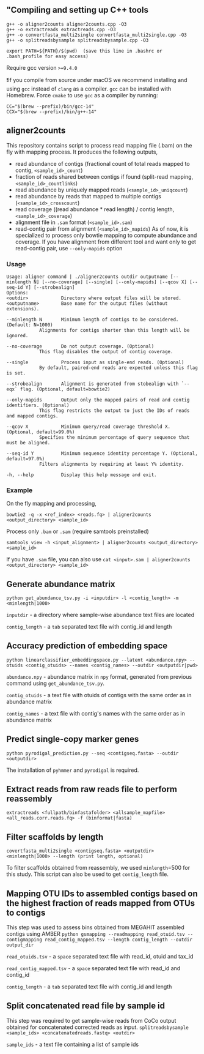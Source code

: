 ## "Compiling and setting up C++ tools
	g++ -o aligner2counts aligner2counts.cpp -O3
 	g++ -o extractreads extractreads.cpp -O3
 	g++ -o convertfasta_multi2single convertfasta_multi2single.cpp -O3
 	g++ -o splitreadsbysample splitreadsbysample.cpp -O3
  
	export PATH=${PATH}/$(pwd)  (save this line in .bashrc or .bash_profile for easy access)
Require gcc version `>=9.4.0`

❗️If you compile from source under macOS we recommend installing and using `gcc` instead of `clang` as a compiler. `gcc` can be installed with Homebrew. Force `cmake` to use `gcc` as a compiler by running:

    CC="$(brew --prefix)/bin/gcc-14"
    CCX="$(brew --prefix)/bin/g++-14"

## aligner2counts
This repository contains script to process read mapping file (.bam) on the fly with mapping process. It produces the following outputs,
 - read abundance of contigs (fractional count of total reads mapped to contig, `<sample_id>_count`)
 - fraction of reads shared between contigs if found (split-read mapping, `<sample_id>_countlinks`)
 - read abundance by uniquely mapped reads (`<sample_id>_uniqcount`)
 - read abundance by reads that mapped to multiple contigs (`<sample_id>_crosscount`)
 - read coverage ((read abundance * read length) / contig length, `<sample_id>_coverage`)
 - alignment file in `.sam` format (`<sample_id>.sam`)
 - read-contig pair from alignment (`<sample_id>_mapids`)
As of now, it is specialized to process only bowtie mapping to compute abundance and coverage. If you have alignment from different tool and want only to get read-contig pair, use `--only-mapids` option

### Usage
	Usage: aligner command | ./aligner2counts outdir outputname [--minlength N] [--no-coverage] [--single] [--only-mapids] [--qcov X] [--seq-id Y] [--strobealign]
	Options:
	<outdir>            Directory where output files will be stored.
	<outputname>        Base name for the output files (without extensions).

	--minlength N       Minimum length of contigs to be considered. (Default: N=1000)
			    Alignments for contigs shorter than this length will be ignored.

	--no-coverage       Do not output coverage. (Optional)
			    This flag disables the output of contig coverage.

	--single            Process input as single-end reads. (Optional)
			    By default, paired-end reads are expected unless this flag is set.

	--strobealign       Alignment is generated from stobealign with `--eqx` flag. (Optional, default=bowtie2)

	--only-mapids       Output only the mapped pairs of read and contig identifiers. (Optional)
			    This flag restricts the output to just the IDs of reads and mapped contigs.

	--qcov X            Minimum query/read coverage threshold X. (Optional, default=99.0%)
			    Specifies the minimum percentage of query sequence that must be aligned.

	--seq-id Y          Minimum sequence identity percentage Y. (Optional, default=97.0%)
			    Filters alignments by requiring at least Y% identity.

	-h, --help          Display this help message and exit.

### Example
On the fly mapping and processing,

 	bowtie2 -q -x <ref_index> <reads.fq> | aligner2counts <output_directory> <sample_id>

Process only `.bam` or `.sam` (require samtools preinstalled)

 	samtools view -h <input_alignment> | aligner2counts <output_directory> <sample_id>

If you have `.sam` file, you can also use `cat <input>.sam | aligner2counts <output_directory> <sample_id>`

## Generate abundance matrix
`python get_abundance_tsv.py -i <inputdir> -l <contig_length> -m <minlength|1000>`

`inputdir` - a directory where sample-wise abundance text files are located

`contig_length` - a `tab` separated text file with contig_id and length

## Accuracy prediction of embedding space
`python linearclassifier_embeddingspace.py --latent <abundance.npy> --otuids <contig_otuids> --names <contig_names> --outdir <outputdir|pwd>`

`abundance.npy` - abundance matrix in `npy` format, generated from previous command using `get_abundance_tsv.py`.

`contig_otuids` - a text file with otuids of contigs with the same order as in abundance matrix

`contig_names` - a text file with contig's names with the same order as in abundance matrix

## Predict single-copy marker genes
`python pyrodigal_prediction.py --seq <contigseq.fasta> --outdir <outputdir>`

The installation of `pyhmmer` and `pyrodigal` is required.

## Extract reads from raw reads file to perform reassembly
`extractreads <fullpath/binfastafolder> <allsample_mapfile> <all_reads.corr.reads.fq> -f (binformat|fasta)`

## Filter scaffolds by length
`covertfasta_multi2single <contigseq.fasta> <outputdir> <minlength|1000> --length (print length, optional)`

To filter scaffolds obtained from reassembly, we used `minlength`=500 for this study. This script can also be used to get `contig_length` file.

## Mapping OTU IDs to assembled contigs based on the highest fraction of reads mapped from OTUs to contigs
This step was used to assess bins obtained from MEGAHIT assembled contigs using AMBER
`python gsmapping --readmapping read_otuid.tsv --contigmapping read_contig_mapped.tsv --length contig_length --outdir output_dir`

`read_otuids.tsv` - a `space` separated text file with read_id, otuid and tax_id

`read_contig_mapped.tsv` - a `space` separated text file with read_id and contig_id

`contig_length` - a `tab` separated text file with contig_id and length

## Split concatenated read file by sample id
This step was required to get sample-wise reads from CoCo output obtained for concatenated corrected reads as input.
`splitreadsbysample <sample_ids> <concatenatedreads.fastq> <outdir>`

`sample_ids` - a text file containing a list of sample ids
